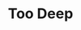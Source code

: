 ---
ep: 041
title: Too Deep
imglink: "https://live.staticflickr.com/65535/50983024552_d9f7e4fe7c_o.jpg"
thumbnail: "https://live.staticflickr.com/65535/50983024552_e0afca5a9e_q.jpg"
alt: A rough stone wall with white arrows pointing in different directions. Four arrows are straight, and another one is curly in the middle.
name: Ida
---